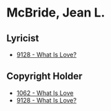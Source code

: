 # McBride, Jean L.

## Lyricist

- [9128 - What Is Love?](/hymns/9128.md)

## Copyright Holder

- [1062 - What Is Love](/hymns/1062.md)
- [9128 - What Is Love?](/hymns/9128.md)

